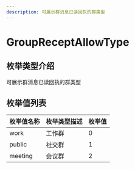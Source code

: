 ```yaml
---
description: 可展示群消息已读回执的群类型
---
```


# GroupReceptAllowType

## 枚举类型介绍

可展示群消息已读回执的群类型

## 枚举值列表

| 枚举值名称   | 枚举类型描述 | 枚举值 |
| ------- | ------ | --- |
| work    | 工作群    | 0   |
| public  | 社交群    | 1   |
| meeting | 会议群    | 2   |
